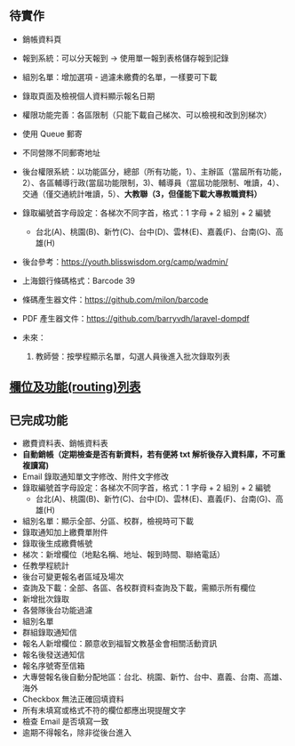 ## 待實作

- 銷帳資料頁
- 報到系統：可以分天報到 -> 使用單一報到表格儲存報到記錄
- 組別名單：增加選項 - 過濾未繳費的名單，一樣要可下載
- 錄取頁面及檢視個人資料顯示報名日期
- 權限功能完善：各區限制（只能下載自己梯次、可以檢視和改到別梯次）
- 使用 Queue 郵寄
- 不同營隊不同郵寄地址

- 後台權限系統：以功能區分，總部（所有功能，1）、主辦區（當屆所有功能，2）、各區輔導行政(當屆功能限制，3)、輔導員（當屆功能限制、唯讀，4）、交通（僅交通統計唯讀，5）、**大教聯（3，但僅能下載大專教職資料）**

- 錄取編號首字母設定：各梯次不同字首，格式：1 字母 + 2 組別 + 2 編號
    - 台北(A)、桃園(B)、新竹(C)、台中(D)、雲林(E)、嘉義(F)、台南(G)、高雄(H)
    
- 後台參考：https://youth.blisswisdom.org/camp/wadmin/
- 上海銀行條碼格式：Barcode 39
- 條碼產生器文件：https://github.com/milon/barcode

- PDF 產生器文件：https://github.com/barryvdh/laravel-dompdf

- 未來：
    1. 教師營：按學程顯示名單，勾選人員後進入批次錄取列表

## <a href="https://docs.google.com/spreadsheets/d/1UXCVFgP8OXzr2fD_aiCnSbRW_zoQ_0Vu8MakmMOYuYc/">欄位及功能(routing)列表</a>

## 已完成功能

- 繳費資料表、銷帳資料表
- **自動銷帳（定期檢查是否有新資料，若有便將 txt 解析後存入資料庫，不可重複讀寫)**
- Email 錄取通知單文字修改、附件文字修改
- 錄取編號首字母設定：各梯次不同字首，格式：1 字母 + 2 組別 + 2 編號
    - 台北(A)、桃園(B)、新竹(C)、台中(D)、雲林(E)、嘉義(F)、台南(G)、高雄(H)
- 組別名單：顯示全部、分區、校群，檢視時可下載
- 錄取通知加上繳費單附件
- 錄取後生成繳費帳號
- 梯次：新增欄位（地點名稱、地址、報到時間、聯絡電話）
- 任教學程統計
- 後台可變更報名者區域及場次
- 查詢及下載：全部、各區、各校群資料查詢及下載，需顯示所有欄位
- 新增批次錄取
- 各營隊後台功能過濾
- 組別名單
- 群組錄取通知信
- 報名人新增欄位：願意收到福智文教基金會相關活動資訊
- 報名後發送通知信
- 報名序號寄至信箱
- 大專營報名後自動分配地區：台北、桃園、新竹、台中、嘉義、台南、高雄、海外
- Checkbox 無法正確回填資料
- 所有未填寫或格式不符的欄位都應出現提醒文字
- 檢查 Email 是否填寫一致
- 逾期不得報名，除非從後台進入
